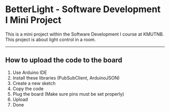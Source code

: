 # BetterLight - Software Development I Mini Project

This is a mini project within the Software Development I course at KMUTNB. This project is about light control in a room.

---
## How to upload the code to the board
1. Use Arduino IDE
2. Install these libraries (PubSubClient, ArduinoJSON)
3. Create a new sketch
4. Copy the code
5. Plug the board (Make sure pins must be set properly)
6. Upload
7. Done
